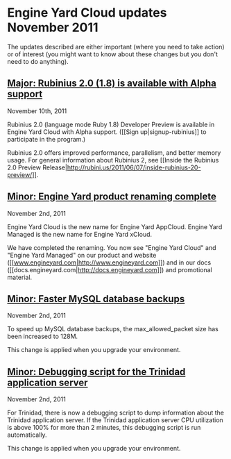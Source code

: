 # Engine Yard Cloud updates November 2011

The updates described are either important (where you need to take action) or of interest (you might want to know about these changes but you don't need to do anything). 

<a href=#update4><h2 id="update4">Major: Rubinius 2.0 (1.8) is available with Alpha support</h2></a>

November 10th, 2011

Rubinius 2.0 (language mode Ruby 1.8) Developer Preview is available in Engine Yard Cloud with Alpha support. ([[Sign up|signup-rubinius]] to participate in the program.)

Rubinius 2.0 offers improved performance, parallelism, and better memory usage. For general information about Rubinius 2, see [[Inside the Rubinius 2.0 Preview Release|http://rubini.us/2011/06/07/inside-rubinius-20-preview/]].

<a href=#update3><h2 id="update3">Minor: Engine Yard product renaming complete</h2></a>

November 2nd, 2011

Engine Yard Cloud is the new name for Engine Yard AppCloud. Engine Yard Managed is the new name for Engine Yard xCloud.

We have completed the renaming. You now see "Engine Yard Cloud" and "Engine Yard Managed" on our product and website ([[www.engineyard.com|http://www.engineyard.com]]) and in our docs ([[docs.engineyard.com|http://docs.engineyard.com]]) and promotional material.

<a href=#update2><h2 id="update2">Minor: Faster MySQL database backups</h2></a>

November 2nd, 2011

To speed up MySQL database backups, the max_allowed_packet size has been increased to 128M.

This change is applied when you upgrade your environment.

<a href=#update1><h2 id="update1">Minor: Debugging script for the Trinidad application server</h2></a>

November 2nd, 2011

For Trinidad, there is now a debugging script to dump information about the Trinidad application server. 
If the Trinidad application server CPU utilization is above 100% for more than 2 minutes, this debugging script is run automatically.

This change is applied when you upgrade your environment.




[1]: #update1        "update1"
[2]: #update2        "update2"
[3]: #update3        "update3"
[4]: #update4        "update4"
[5]: #update5        "update5"
[6]: #update6        "update6"
[7]: #update7        "update7"
[8]: #update8        "update8"
[9]: #update9        "update9"
[10]: #update10        "update10"
[11]: #update11        "update11"
[12]: #update12        "update12"
[13]: #update13        "update13"
[14]: #update14        "update14"
[15]: #update15        "update15"
[16]: #update16        "update16"
[17]: #update17        "update17"
[18]: #update18        "update18"

